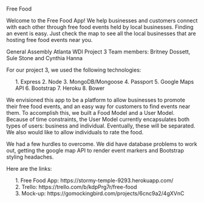 Free Food

Welcome to the Free Food App! We help businesses and customers connect with each other through free food events held by local businesses. Finding an event is easy. Just check the map to see all the local businesses that are hosting free food events near you.

General Assembly Atlanta WDI Project 3
Team members: Britney Dossett, Sule Stone and Cynthia Hanna

For our project 3, we used the following technologies:
<ol>
1. Express
2. Node
3. MongoDB/Mongoose
4. Passport
5. Google Maps API
6. Bootstrap
7. Heroku
8. Bower
</ol>

We envisioned this app to be a platform to allow businesses to promote their free food events, and an easy way for customers to find events near them. To accomplish this, we built a Food Model and a User Model. Because of time constraints, the User Model currently encapsulates both types of users: business and individual. Eventually, these will be separated. We also would like to allow individuals to rate the food.

We had a few hurdles to overcome. We did have database problems to work out, getting the google map API to render event markers and Bootstrap styling headaches. 

Here are the links:
<ol>
1. Free Food App: https://stormy-temple-9293.herokuapp.com/
</br>
2. Trello: https://trello.com/b/kdpPrg7r/free-food
</br>
3. Mock-up: https://gomockingbird.com/projects/6cnc9a2/4gXVnC
</ol>
